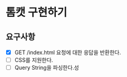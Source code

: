 # 톰캣 구현하기

## 요구사항

- [x] GET /index.html 요청에 대한 응답을 반환한다.
- [ ] CSS를 지원한다.
- [ ] Query String을 파싱한다.성
